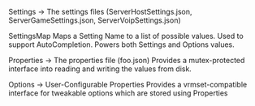 Settings -> The settings files (ServerHostSettings.json, ServerGameSettings.json, ServerVoipSettings.json)

SettingsMap
Maps a Setting Name to a list of possible values.
Used to support AutoCompletion.
Powers both Settings and Options values.

Properties -> The properties file (foo.json)
Provides a mutex-protected interface into reading and writing the values from disk.

Options -> User-Configurable Properties
Provides a vrmset-compatible interface for tweakable options which are stored using Properties